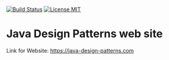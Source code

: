 [![Build Status](https://travis-ci.org/iluwatar/java-design-patterns-web.svg?branch=master)](https://travis-ci.org/iluwatar/java-design-patterns-web)
[![License MIT](https://img.shields.io/badge/license-MIT-blue.svg)](https://raw.githubusercontent.com/iluwatar/java-design-patterns-web/master/LICENSE)

# Java Design Patterns web site

Link for Website: https://java-design-patterns.com
